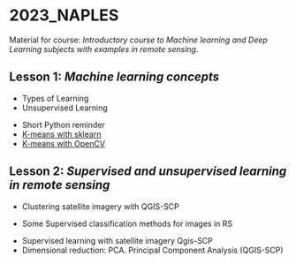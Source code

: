 # 2023_NAPLES
Material for course: _Introductory course to Machine learning and Deep Learning subjects with examples in remote sensing._

## Lesson 1: _Machine learning concepts_
  + Types of Learning 
  + Unsupervised Learning

  * Short Python reminder
  * [K-means with sklearn](https://github.com/sgcortes/2023_NAPLES/blob/73cf503a1375f92dd02eb5e7dc44ca247d2ff934/Lect1_1_ML%26DL_K_MEANS_sklearn.ipynb)
  * [K-means with OpenCV](https://github.com/sgcortes/2023_NAPLES/blob/3d5bbc6f1fd5c7db26e6f33d0898bb670068bd30/Lect1_2_ML%26DL_K_MEANS_opecv%20(1).ipynb)

## Lesson 2: _Supervised and unsupervised learning in remote sensing_
  * Clustering satellite imagery with QGIS-SCP

  + Some Supervised classification methods for images in RS

  * Supervised learning with satellite imagery Qgis-SCP
  * Dimensional reduction: PCA. Principal Component Analysis (QGIS-SCP)


  
